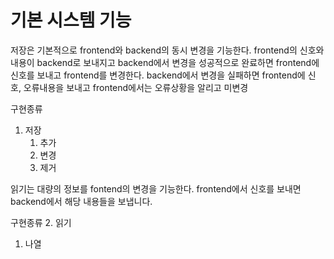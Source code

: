 # 기본 시스템 기능

저장은 기본적으로 frontend와 backend의 동시 변경을 기능한다.
frontend의 신호와 내용이 backend로 보내지고
backend에서 변경을 성공적으로 완료하면 frontend에 신호를 보내고
    frontend를 변경한다.
backend에서 변경을 실패하면 frontend에 신호, 오류내용을 보내고
    frontend에서는 오류상황을 알리고 미변경

구현종류
1. 저장
   1. 추가
   2. 변경
   3. 제거

읽기는 대량의 정보를 fontend의 변경을 기능한다.
frontend에서 신호를 보내면 backend에서 해당 내용들을 보냅니다.

구현종류
2. 읽기
   1. 나열